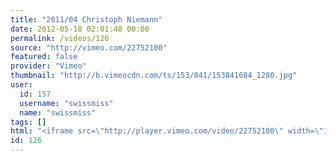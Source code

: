 ```yaml
---
title: "2011/04 Christoph Niemann"
date: 2012-05-18 02:01:48 00:00
permalink: /videos/126
source: "http://vimeo.com/22752100"
featured: false
provider: "Vimeo"
thumbnail: "http://b.vimeocdn.com/ts/153/841/153841684_1280.jpg"
user:
  id: 157
  username: "swissmiss"
  name: "swissmiss"
tags: []
html: "<iframe src=\"http://player.vimeo.com/video/22752100\" width=\"1280\" height=\"720\" frameborder=\"0\" webkitallowfullscreen mozallowfullscreen allowfullscreen></iframe>"
id: 126
---
```



